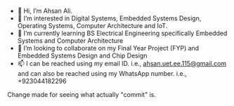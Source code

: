 - 👋 Hi, I’m Ahsan Ali. 
- 👀 I’m interested in Digital Systems, Embedded Systems Design, Operating Systems, Computer Architecture and IoT.
- 🌱 I’m currently learning BS Electrical Engineering specifically Embedded Systems and Computer Architecture
- 💞️ I’m looking to collaborate on my Final Year Project (FYP) and Embedded Systems Design and Chip Design
- 📫 I can be reached using my email ID. i.e., ahsan.uet.ee.115@gmail.com and can also be reached using my WhatsApp number. i.e., +923044182296

Change made for seeing what actually "commit" is.

